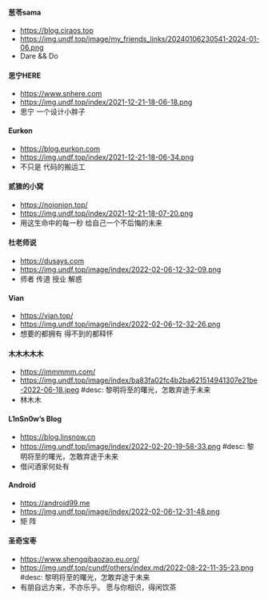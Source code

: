 ####  葱苓sama
  - https://blog.ciraos.top
  - https://img.undf.top/image/my_friends_links/20240106230541-2024-01-06.png
  - Dare && Do

####  思宁HERE
  - https://www.snhere.com
  - https://img.undf.top/index/2021-12-21-18-06-18.png
  - 思宁 一个设计小胖子
  <!-- #siteshot: https://snhere-1300292244.cos.ap-nanjing.myqcloud.com/wp-content/uploads/2021/07/20210706153108382.jpg -->
####  Eurkon
  - https://blog.eurkon.com
  - https://img.undf.top/index/2021-12-21-18-06-34.png
  - 不只是 代码的搬运工
####  贰猹的小窝
  - https://noionion.top/
  - https://img.undf.top/index/2021-12-21-18-07-20.png
  - 用这生命中的每一秒 给自己一个不后悔的未来

####  杜老师说
  - https://dusays.com
  - https://img.undf.top/image/index/2022-02-06-12-32-09.png
  - 师者 传道 授业 解惑

####  Vian
  - https://vian.top/
  - https://img.undf.top/image/index/2022-02-06-12-32-26.png
  - 想要的都拥有 得不到的都释怀


####  木木木木木
  - https://immmmm.com/
  - https://img.undf.top/image/index/ba83fa02fc4b2ba621514941307e21be-2022-06-18.jpeg
  #desc: 黎明将至的曙光，怎敢弃途于未来
  - 林木木

####  L1nSn0w’s Blog
  - https://blog.linsnow.cn
  - https://img.undf.top/image/index/2022-02-20-19-58-33.png
  #desc: 黎明将至的曙光，怎敢弃途于未来
  - 借问酒家何处有


####  Android
  - https://android99.me
  - https://img.undf.top/image/index/2022-02-06-12-31-48.png
  - 矩 阵
####  圣奇宝枣
  - https://www.shengqibaozao.eu.org/
  - https://img.undf.top/cundf/others/index.md/2022-08-22-11-35-23.png
  #desc: 黎明将至的曙光，怎敢弃途于未来
  - 有朋自远方来，不亦乐乎。 愿与你相识，得闲饮茶